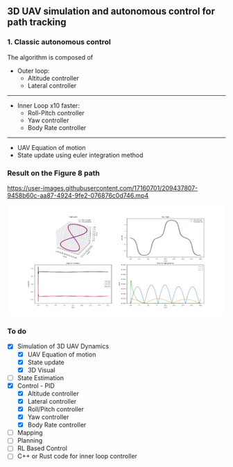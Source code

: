## 3D UAV simulation and autonomous control for path tracking

### 1. Classic autonomous control  
  
The algorithm is composed of  

- Outer loop:
    - Altitude controller
    - Lateral controller  
---
- Inner Loop x10 faster:
    - Roll-Pitch controller
    - Yaw controller
    - Body Rate controller  
---
- UAV Equation of motion
- State update using euler integration method

### Result on the Figure 8 path
https://user-images.githubusercontent.com/17160701/209437807-9458b60c-aa87-4924-9fe2-076876c0d746.mp4

![Result Fig 8](docs/results_fig8_classic_control.png "")

### To do
- [x] Simulation of 3D UAV Dynamics
    - [x] UAV Equation of motion
    - [x] State update
    - [x] 3D Visual
- [ ] State Estimation
- [x] Control - PID
    - [x] Altitude controller
    - [x] Lateral controller
    - [x] Roll/Pitch controller
    - [x] Yaw controller
    - [x] Body Rate controller
- [ ] Mapping
- [ ] Planning
- [ ] RL Based Control
- [ ] C++ or Rust code for inner loop controller
